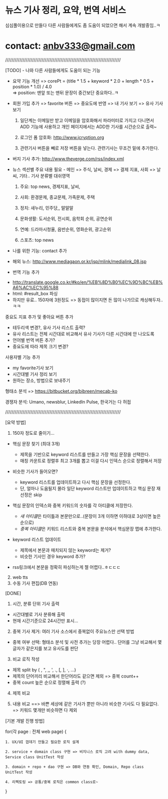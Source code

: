 뉴스 기사 정리, 요약, 번역 서비스  
=====  
심심풀이용으로 만들다 다른 사람들에게도 좀 도움이 되었으면 해서 계속 개발중임..ㅋ  

# contact: anbv333@gmail.com

/////////////////////////////////////////////////////////////////////////

[TODO] - 나와 다른 사람들에게도 도움이 되는 기능

* 요약 기능 개선 => corePt = (title * 1.5 + keyword * 2.0 + length * 0.5 + position * 1.0) / 4.0  
=> position: 맨앞 또는 맨뒤 문장이 중간보단 중요하다..ㅋ
 
  
* 회원 가입 추가 => favorite 버튼 => 중요도에 반영 => 내 기사 보기 => 유사 기사 보기
  
  1. 일단계는 이메일만 받고 이메일을 암호화해서 파라미터로 가지고 다니면서 ADD 기능에 사용하고
      개인 페이지에서는 ADD한 기사를 시간순으로 출력~ 

  2. 로그인 폼 암호화: http://www.jcryption.org
  
  3. 관련기사 버튼을 빼로 저장 버튼을 넣는다. 관련기사는 무조건 밑에 추가한다.

* 버지 기사 추가: http://www.theverge.com/rss/index.xml 



* 뉴스 섹션별 주요 내용 필요 - 메인 => 주식, 날씨, 경제 => 결제 지표, 사회 => 날씨, 기타..
기사 분류별 대쉬영역

    1. 주요: top news, 경제지표, 날씨, 

    2. 사회: 환경문제, 종교문제, 가족문제, 주택

    3. 정치: 새누리, 민주당,, 말말말

    4. 문화생활: 도서순위, 전시회, 음학회 순위, 공연순위

    5. 연예: 드라마시청율, 음반순위, 영화순위, 광고순위

    6. 스포츠: top news



* 나를 위한 기능: contact 추가
* 해외 뉴스: http://www.mediagaon.or.kr/jsp/mlink/medialink_08.jsp



* 번역 기능 추가
- http://translate.google.co.kr/#ko/en/%EB%8D%B0%EC%9D%BC%EB%A6%AC%EC%95%88
- html: #result_box 파싱
- 하지만 유료.. 150자에 3원정도 => 동접이 많이지면 돈 많이 나가므로 캐싱해두자..ㅋㅋ

중요도 지표 추가 및 좋아요 버튼 추가
- 테두리색 변경?, 유사 기사 리스트 출력?
- 유사 리스트는 전체 시간대로 비교해서 유사 기사가 다른 시간대에 안 나오도록
- 언어별 번역 버튼 추가?
- 중요도에 따라 제목 크기 변경?




사용자별 기능 추가
- my favorite기사 보기
- 시간대별 기사 정리 보기
- 원하는 장소, 방법으로 보내주기



형태소 분석 => https://bitbucket.org/bibreen/mecab-ko

경쟁자 분석: Umano, newsblur, LinkedIn Pulse, 한국거는 다 허접

/////////////////////////////////////////////////////////////////////////

[요약 방법]

1. 150자 정도로 줄이기...

* 핵심 문장 찾기 (최대 3개)
  - 제목을 기반으로 keyword 리스트를 만들고 가장 핵심 문장을 선택한다.
  - 매칭 카운트로 정렬후 최고 3개를 뽑고 이걸 다시 인덱스 순으로 정렬해서 저장

* 비슷한 기사가 들어오면?  
  - keyword 리스트를 업데이트하고 다시 핵심 문장을 선정한다. 
  - 단, 얼마나 도움될지 몰라 일단 keyword 리스트만 업데이트하고 핵심 문장 재선정은 skip

* 핵심 문장의 인덱스와 중복 키워드의 숫자를 각 아티클에 저장한다.
  -  *새 아티클*은 타이틀과 본문만으로..(문장이 3개 이하면 이하대로 3상이면 높은순으로)
  -  *중복 아티클*은 키워드 리스트와 중복 본문을 분석에서 핵심문장 맵에 추가한다.

* keyword 리스트 업데이트
  - 제목에서 본문과 매치되지 않는 keyword는 제거?
  - 비슷한 기사인 경우 keyword 추가?

* rss링크에서 본문을 정확히 파싱하는게 젤 어렵다..ㅎㄷㄷㄷ

2. web tts
3. 수동 기사 편집(DB 연동)




[DONE]

1. 시간, 분류 단위 기사 출력

- 시간대별로 기사 분류해 출력
- 현재 시간기준으로 24시간만 표시...


2. 중복 기사 제거: 여러 기사 소스에서 중복없이 주요뉴스만 선택 방법

- 중복 여부 선택: 형태소 분석 및 사전 추가는 당장 어렵다.. 단어를 그냥 비교해서 몇글자가 같은지를 보고 유사도를 판단


3. 비교 로직 작성

- 제목 split by ( , ", \,, ', ., [, ], ·, ...) 
- 제목의 단어끼리 비교해서 한단어라도 같으면 제외 => 중복 count++
- 중복 count 높은 순으로 정렬해 출력 (?)


4. 제목 비교


5. 내용 비교
==> 바쁜 세상에 같은 기사가 뿐만 아니라 비슷한 기사도 다 필요없다. => 키워드 몇개만 비슷하면 다 제외 



[기본 개발 진행 방법] 

for(각 page : 전체 web page) {

    1. UX/UI 껍데기 만들고 필요한 로직 설계 
	
    2. service + domain class 구현 => 비지니스 로직 고려 with dummy data, Service class UnitTest 작성

    3. domain + repo + dao 구현 => DB와 연동 확인, Domain, Repo class UnitTest 작성

    4. 리펙토링 => 공통/중복 로직은 common class로~
    
}
